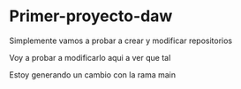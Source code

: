 # Primer-proyecto-daw

Simplemente vamos a probar a crear y modificar repositorios

Voy a probar a modificarlo aqui a ver que tal

Estoy generando un cambio con la rama main
